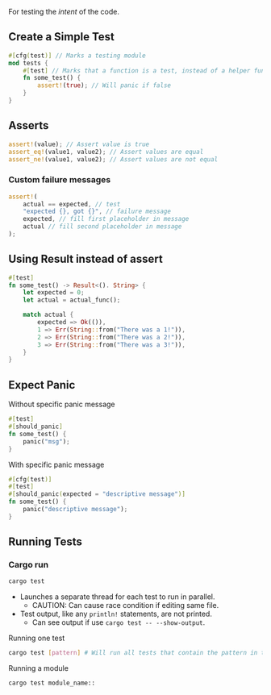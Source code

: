 For testing the *intent* of the code.

## Create a Simple Test
```rust
#[cfg(test)] // Marks a testing module
mod tests {
	#[test] // Marks that a function is a test, instead of a helper function
	fn some_test() {
		assert!(true); // Will panic if false
	}
}
```

## Asserts
```rust
assert!(value); // Assert value is true
assert_eq!(value1, value2); // Assert values are equal
assert_ne!(value1, value2); // Assert values are not equal
```

### Custom failure messages
```rust
assert!(
	actual == expected, // test
	"expected {}, got {}", // failure message
	expected, // fill first placeholder in message
	actual // fill second placeholder in message
);
```

## Using Result instead of assert
```rust
#[test] 
fn some_test() -> Result<(). String> {
	let expected = 0;
	let actual = actual_func();

	match actual {
		expected => Ok(()),
		1 => Err(String::from("There was a 1!")),
		2 => Err(String::from("There was a 2!")),
		3 => Err(String::from("There was a 3!")),
	}
}
```

## Expect Panic
Without specific panic message
```rust
#[test] 
#[should_panic]
fn some_test() {
	panic("msg");
}
```

With specific panic message
```rust
#[cfg(test)]
#[test] 
#[should_panic(expected = "descriptive message")]
fn some_test() {
	panic("descriptive message");
}
```

## Running Tests
### Cargo run
```bash
cargo test
```
- Launches a separate thread for each test to run in parallel.
	- CAUTION: Can cause race condition if editing same file.
- Test output, like any `println!` statements, are not printed.
	- Can see output if use `cargo test -- --show-output`.

Running one test
```bash
cargo test [pattern] # Will run all tests that contain the pattern in their name
```

Running a module
```bash
cargo test module_name::
```
